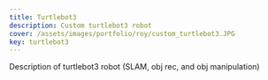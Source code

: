 ```yaml
---
title: Turtlebot3
description: Custom turtlebot3 robot
cover: /assets/images/portfolio/roy/custom_turtlebot3.JPG
key: turtlebot3
---
```


Description of turtlebot3 robot (SLAM, obj rec, and obj manipulation)
